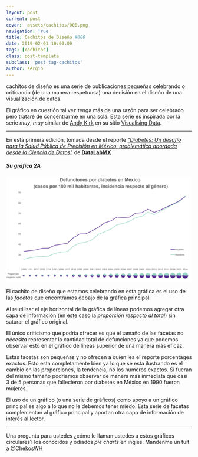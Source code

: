 ```yaml
---
layout: post
current: post
cover:  assets/cachitos/000.png
navigation: True
title: Cachitos de Diseño #000
date: 2019-02-01 10:00:00
tags: [cachitos]
class: post-template
subclass: 'post tag-cachitos'
author: sergio
---
```


cachitos de diseño es una serie de publicaciones pequeñas celebrando o criticando (de una manera respetuosa) una decisión en el diseño de una visualización de datos. 

El gráfico en cuestión tal vez tenga más de una razón para ser celebrado pero trataré de concentrarme en una sola. Esta serie es inspirada por la serie *muy*, *muy* similar de [Andy Kirk](http://www.twitter.com/visualisingdata) en su sitio [Visualising Data](https://visualisingdata.com).

***

En esta primera edición, tomada desde el reporte [*"Diabetes: Un desafío para la Salud Pública de Precisión en México, problemática abordada desde la Ciencia de Datos"*](http://www.datalabmx.com/diabetes.html) de **[DataLabMX](datalabmx.com)**

##### Su gráfica 2A

![grafica_2a](../assets/cachitos/000_datalabmx_grafica2a.png)

El cachito de diseño que estamos celebrando en esta gráfica es el uso de las *facetas* que encontramos debajo de la gráfica principal.    

Al reutilizar el eje horizontal de la gráfica de líneas podemos agregar otra capa de información (en este caso la *proporción respecto al total*) sin saturar el gráfico original.

El único criticismo que podría ofrecer es que el tamaño de las facetas no *necesita* representar la cantidad total de defunciones ya que podemos observar esto en el gráfico de líneas superior de una manera más eficáz.

Estas facetas son pequeñas y no ofrecen a quien lea el reporte porcentages exactos. Esto esta completamente bien ya lo que se esta ilustrando es el cambio en las proporciones, la tendencia, no los números exactos.
Si fueran del mismo tamaño podríamos observar de manera más inmediata que casi 3 de 5 personas que fallecieron por diabetes en México en 1990 fueron mujeres.

El uso de un gráfico (o una serie de gráficos) como apoyo a un gráfico principal es algo a lo que no le debemos tener miedo. Esta serie de facetas complementan al gráfico principal y aportan otra capa de información de interés al lector.

***

Una pregunta para ustedes ¿cómo le llaman ustedes a estos gráficos circulares? los conocidos y odiados *pie charts* en inglés. Mándenme un tuit a [@ChekosWH](https://twitter.com/share?text=yo+le+digo+&url=https://tacosdedatos.com/cachitos-de-dise%C3%B1o)
